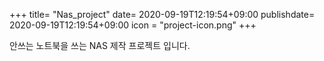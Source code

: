 +++
title= "Nas_project"
date= 2020-09-19T12:19:54+09:00
publishdate= 2020-09-19T12:19:54+09:00
icon = "project-icon.png"
+++

안쓰는 노트북을 쓰는 NAS 제작 프로젝트 입니다.
